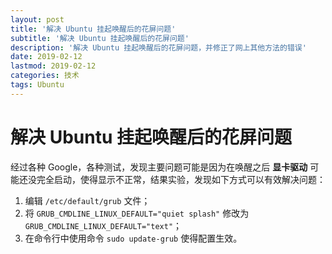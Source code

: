 ```yaml
---
layout: post
title: '解决 Ubuntu 挂起唤醒后的花屏问题'
subtitle: '解决 Ubuntu 挂起唤醒后的花屏问题'
description: '解决 Ubuntu 挂起唤醒后的花屏问题，并修正了网上其他方法的错误'
date: 2019-02-12
lastmod: 2019-02-12
categories: 技术
tags: Ubuntu
---
```

# 解决 Ubuntu 挂起唤醒后的花屏问题

经过各种 Google，各种测试，发现主要问题可能是因为在唤醒之后 **显卡驱动** 可能还没完全启动，使得显示不正常，结果实验，发现如下方式可以有效解决问题：

1. 编辑 `/etc/default/grub` 文件；
2. 将 `GRUB_CMDLINE_LINUX_DEFAULT="quiet splash"` 修改为 `GRUB_CMDLINE_LINUX_DEFAULT="text"`；
3. 在命令行中使用命令 `sudo update-grub` 使得配置生效。

